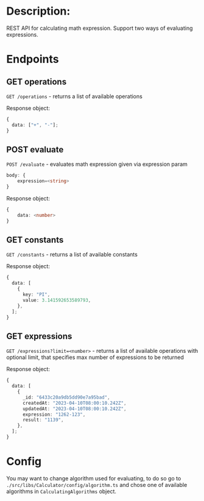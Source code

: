 # Description:

REST API for calculating math expression. Support two ways of evaluating expressions.

# Endpoints

## GET operations

`GET /operations` - returns a list of available operations

Response object:

```ts
{
  data: ["+", "-"];
}
```

## POST evaluate

`POST /evaluate` - evaluates math expression given via expression param

```ts
body: {
    expression=<string>
}
```

Response object:

```ts
{
    data: <number>
}
```

## GET constants

`GET /constants` - returns a list of available constants

Response object:

```ts
{
  data: [
    {
      key: "PI",
      value: 3.141592653589793,
    },
  ];
}
```

## GET expressions

`GET /expressions?limit=<number>` - returns a list of available operations with optional limit,
that specifies max number of expressions to be returned

Response object:

```ts
{
  data: [
    {
      _id: "6433c20a9db5dd90e7a95bad",
      createdAt: "2023-04-10T08:00:10.242Z",
      updatedAt: "2023-04-10T08:00:10.242Z",
      expression: "1262-123",
      result: "1139",
    },
  ];
}
```

# Config

You may want to change algorithm used for evaluating, to do so go to `./src/libs/Calculator/config/algorithm.ts` and chose one of available algorithms in `CalculatingAlgorithms` object.
